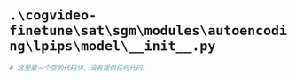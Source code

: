 # `.\cogvideo-finetune\sat\sgm\modules\autoencoding\lpips\model\__init__.py`

```py
# 这里是一个空的代码块，没有提供任何代码。
```